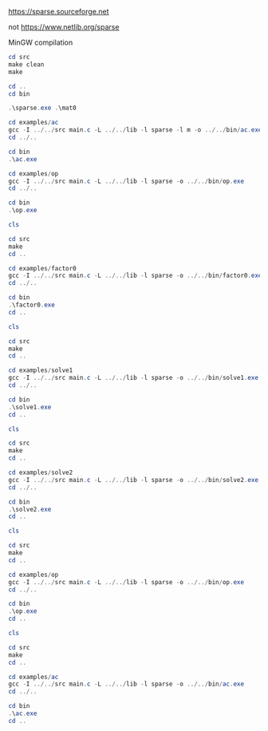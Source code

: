 https://sparse.sourceforge.net

not https://www.netlib.org/sparse

MinGW compilation

```powershell
cd src
make clean
make

cd ..
cd bin

.\sparse.exe .\mat0
```

```powershell
cd examples/ac
gcc -I ../../src main.c -L ../../lib -l sparse -l m -o ../../bin/ac.exe
cd ../..

cd bin
.\ac.exe
```

```powershell
cd examples/op
gcc -I ../../src main.c -L ../../lib -l sparse -o ../../bin/op.exe
cd ../..

cd bin
.\op.exe
```

```powershell
cls

cd src
make
cd ..

cd examples/factor0
gcc -I ../../src main.c -L ../../lib -l sparse -o ../../bin/factor0.exe
cd ../..

cd bin
.\factor0.exe
cd ..

```

```powershell
cls

cd src
make
cd ..

cd examples/solve1
gcc -I ../../src main.c -L ../../lib -l sparse -o ../../bin/solve1.exe
cd ../..

cd bin
.\solve1.exe
cd ..

```

```powershell
cls

cd src
make
cd ..

cd examples/solve2
gcc -I ../../src main.c -L ../../lib -l sparse -o ../../bin/solve2.exe
cd ../..

cd bin
.\solve2.exe
cd ..

```

```powershell
cls

cd src
make
cd ..

cd examples/op
gcc -I ../../src main.c -L ../../lib -l sparse -o ../../bin/op.exe
cd ../..

cd bin
.\op.exe
cd ..

```

```powershell
cls

cd src
make
cd ..

cd examples/ac
gcc -I ../../src main.c -L ../../lib -l sparse -o ../../bin/ac.exe
cd ../..

cd bin
.\ac.exe
cd ..

```
